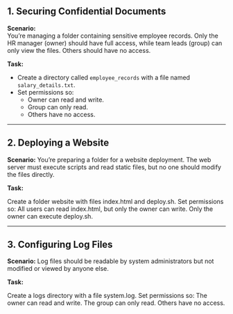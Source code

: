 ## 1. Securing Confidential Documents
**Scenario:**  
You’re managing a folder containing sensitive employee records. Only the HR manager (owner) should have full access, while team leads (group) can only view the files. Others should have no access.  

**Task:**  
- Create a directory called `employee_records` with a file named `salary_details.txt`.  
- Set permissions so:  
  - Owner can read and write.  
  - Group can only read.  
  - Others have no access.  
--------------------------------------------------------------------------------------------------------------------------------------------------------------------------------------------------------------------------------------------------------
## 2. Deploying a Website
**Scenario:**
You’re preparing a folder for a website deployment. The web server must execute scripts and read static files, but no one should modify the files directly.

**Task:**  

Create a folder website with files index.html and deploy.sh.
Set permissions so:
All users can read index.html, but only the owner can write.
Only the owner can execute deploy.sh.

--------------------------------------------------------------------------------------------------------------------------------------------------------------------------------------------------------------------------------------------------------
## 3. Configuring Log Files
**Scenario:**
Log files should be readable by system administrators but not modified or viewed by anyone else.

**Task:**

Create a logs directory with a file system.log.
Set permissions so:
The owner can read and write.
The group can only read.
Others have no access.

